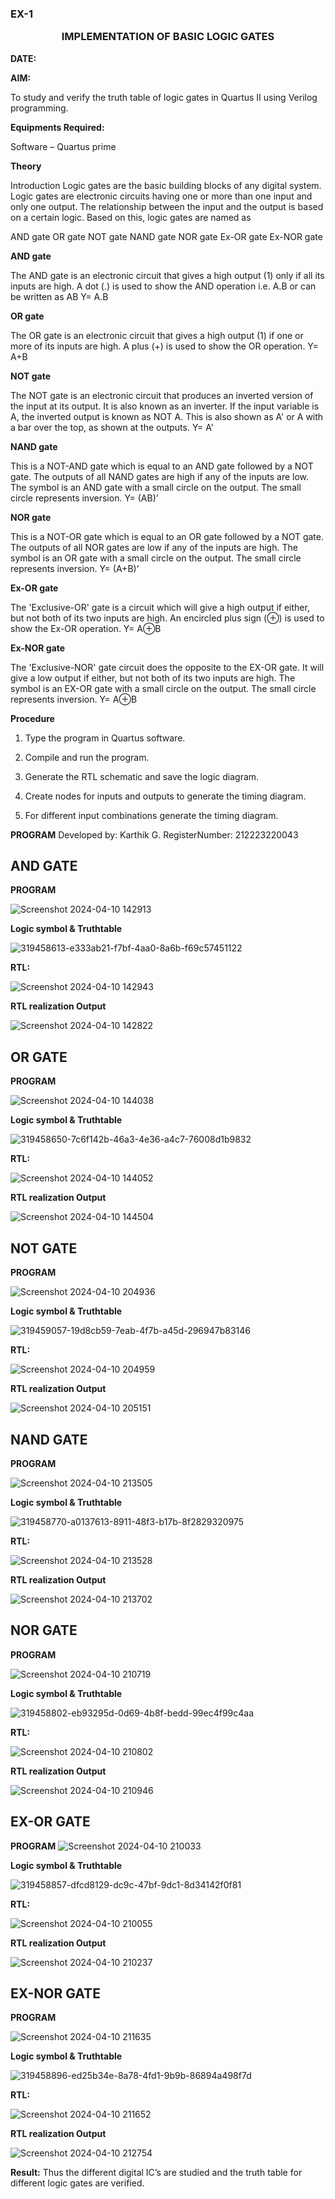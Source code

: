 ### EX-1 <p align="center"><b>IMPLEMENTATION OF BASIC LOGIC GATES    </b>   

**DATE:**

**AIM:** 

To study and verify the truth table of logic gates in Quartus II using Verilog programming.

**Equipments Required:**

Software – Quartus prime 

**Theory**

Introduction Logic gates are the basic building blocks of any digital system. Logic gates are electronic circuits having one or more than one input and only one output. The relationship between the input and the output is based on a certain logic. Based on this, logic gates are named as

AND gate OR gate NOT gate NAND gate NOR gate Ex-OR gate Ex-NOR gate

**AND gate**

The AND gate is an electronic circuit that gives a high output (1) only if all its inputs are high. A dot (.) is used to show the AND operation i.e. A.B or can be written as AB
Y= A.B

**OR gate** 

The OR gate is an electronic circuit that gives a high output (1) if one or more of its inputs are high. A plus (+) is used to show the OR operation.
Y= A+B

**NOT gate**

The NOT gate is an electronic circuit that produces an inverted version of the input at its output. It is also known as an inverter. If the input variable is A, the inverted output is known as NOT A. This is also shown as A' or A with a bar over the top, as shown at the outputs.
Y= A'

**NAND gate**

This is a NOT-AND gate which is equal to an AND gate followed by a NOT gate. The outputs of all NAND gates are high if any of the inputs are low. The symbol is an AND gate with a small circle on the output. The small circle represents inversion.
Y= (AB)’

**NOR gate**

This is a NOT-OR gate which is equal to an OR gate followed by a NOT gate. The outputs of all NOR gates are low if any of the inputs are high. The symbol is an OR gate with a small circle on the output. The small circle represents inversion.
Y= (A+B)’

**Ex-OR gate**

The 'Exclusive-OR' gate is a circuit which will give a high output if either, but not both of its two inputs are high. An encircled plus sign (⊕) is used to show the Ex-OR operation.
Y= A⊕B

**Ex-NOR gate**

The 'Exclusive-NOR' gate circuit does the opposite to the EX-OR gate. It will give a low output if either, but not both of its two inputs are high. The symbol is an EX-OR gate with a small circle on the output. The small circle represents inversion.
Y= A⊕B

**Procedure** 

1.	Type the program in Quartus software.

2.	Compile and run the program.

3.	Generate the RTL schematic and save the logic diagram.

4.	Create nodes for inputs and outputs to generate the timing diagram.

5.	For different input combinations generate the timing diagram.


**PROGRAM**
Developed by: Karthik G.
RegisterNumber: 212223220043

## AND GATE 

**PROGRAM**

![Screenshot 2024-04-10 142913](https://github.com/Jesubalan19/study-of-basic-gates/assets/144979294/a8e0cd25-1b76-4d49-bcbd-e6db480f1636)

**Logic symbol & Truthtable**

![319458613-e333ab21-f7bf-4aa0-8a6b-f69c57451122](https://github.com/Jesubalan19/study-of-basic-gates/assets/144979294/2b5d8051-685d-4c4a-9d6c-801fb32699ec)

**RTL:** 

![Screenshot 2024-04-10 142943](https://github.com/Jesubalan19/study-of-basic-gates/assets/144979294/c079cb96-219d-4bbf-becf-d64dbca0a257)

**RTL realization Output**

![Screenshot 2024-04-10 142822](https://github.com/Jesubalan19/study-of-basic-gates/assets/144979294/27f19c72-48e4-4ad8-bb28-0fc9aee4df76)

## OR GATE

**PROGRAM**

![Screenshot 2024-04-10 144038](https://github.com/Jesubalan19/study-of-basic-gates/assets/144979294/7d1e6de3-f784-4367-89c3-05ee1bdff7cc)

**Logic symbol & Truthtable**

![319458650-7c6f142b-46a3-4e36-a4c7-76008d1b9832](https://github.com/Jesubalan19/study-of-basic-gates/assets/144979294/374a911e-70ec-42b1-b190-a20669f539da)

**RTL:** 

![Screenshot 2024-04-10 144052](https://github.com/Jesubalan19/study-of-basic-gates/assets/144979294/65d24ccf-ec36-4f93-baea-b02aab4878e7)

**RTL realization Output**

![Screenshot 2024-04-10 144504](https://github.com/Jesubalan19/study-of-basic-gates/assets/144979294/09f04f41-781b-4b03-81d8-be475b7181c5)

## NOT GATE

**PROGRAM**

![Screenshot 2024-04-10 204936](https://github.com/Jesubalan19/study-of-basic-gates/assets/144979294/cb86e1ce-5f4e-4e5f-ad03-b56c304e44c3)

**Logic symbol & Truthtable**

![319459057-19d8cb59-7eab-4f7b-a45d-296947b83146](https://github.com/Jesubalan19/study-of-basic-gates/assets/144979294/10bea093-64d3-4b90-aecf-e83971840dcb)

**RTL:** 

![Screenshot 2024-04-10 204959](https://github.com/Jesubalan19/study-of-basic-gates/assets/144979294/dd3b3569-c103-42fd-965d-e3c7eb0f3578)

**RTL realization Output**

![Screenshot 2024-04-10 205151](https://github.com/Jesubalan19/study-of-basic-gates/assets/144979294/b7ba3b58-8207-4ebd-9d2e-81289708d01e)

## NAND GATE

**PROGRAM**

![Screenshot 2024-04-10 213505](https://github.com/Jesubalan19/study-of-basic-gates/assets/144979294/d5820b88-c3df-4521-a6aa-78cc5a2f3146)

**Logic symbol & Truthtable**

![319458770-a0137613-8911-48f3-b17b-8f2829320975](https://github.com/Jesubalan19/study-of-basic-gates/assets/144979294/3ebe517f-edf4-49fc-b51d-8caf4735f991)

**RTL:** 

![Screenshot 2024-04-10 213528](https://github.com/Jesubalan19/study-of-basic-gates/assets/144979294/76351623-5401-4696-bd5a-9a82196dd4b2)

**RTL realization Output**

![Screenshot 2024-04-10 213702](https://github.com/Jesubalan19/study-of-basic-gates/assets/144979294/b4657d61-b2de-4023-ad6c-66eabd545ac1)

## NOR GATE

**PROGRAM**

![Screenshot 2024-04-10 210719](https://github.com/Jesubalan19/study-of-basic-gates/assets/144979294/fae9e945-2095-4314-8ec3-a0d51fa6b930)

**Logic symbol & Truthtable**

![319458802-eb93295d-0d69-4b8f-bedd-99ec4f99c4aa](https://github.com/Jesubalan19/study-of-basic-gates/assets/144979294/0d929c8e-6dc2-4e64-9c02-3312e0b2f93b)

**RTL:** 

![Screenshot 2024-04-10 210802](https://github.com/Jesubalan19/study-of-basic-gates/assets/144979294/904cdba9-adb5-4d9b-81c8-4ddc9773164f)

**RTL realization Output**

![Screenshot 2024-04-10 210946](https://github.com/Jesubalan19/study-of-basic-gates/assets/144979294/19bae2d8-1d65-41fc-ae56-4bb2a584ac1c)

## EX-OR GATE

**PROGRAM**
![Screenshot 2024-04-10 210033](https://github.com/Jesubalan19/study-of-basic-gates/assets/144979294/fb46f1fa-9c95-4fbd-95b2-3e3c45820579)


**Logic symbol & Truthtable**

![319458857-dfcd8129-dc9c-47bf-9dc1-8d34142f0f81](https://github.com/Jesubalan19/study-of-basic-gates/assets/144979294/0004fb3e-04b9-4576-aae0-f15c0892aded)

**RTL:** 

![Screenshot 2024-04-10 210055](https://github.com/Jesubalan19/study-of-basic-gates/assets/144979294/2464a092-baac-4f0f-b513-c9215716c623)

**RTL realization Output**

![Screenshot 2024-04-10 210237](https://github.com/Jesubalan19/study-of-basic-gates/assets/144979294/5072be06-9491-4add-a231-2285bd549eca)

## EX-NOR GATE

**PROGRAM**

![Screenshot 2024-04-10 211635](https://github.com/Jesubalan19/study-of-basic-gates/assets/144979294/e2b3c19d-6c68-457e-ae55-f5fa37438d3f)

**Logic symbol & Truthtable**

![319458896-ed25b34e-8a78-4fd1-9b9b-86894a498f7d](https://github.com/Jesubalan19/study-of-basic-gates/assets/144979294/0bba7e42-3241-476d-ba93-1d1d6cd11e43)

**RTL:** 

![Screenshot 2024-04-10 211652](https://github.com/Jesubalan19/study-of-basic-gates/assets/144979294/910f92f7-781d-4b92-96e2-a1f4cb0d5c1f)

**RTL realization Output**

![Screenshot 2024-04-10 212754](https://github.com/Jesubalan19/study-of-basic-gates/assets/144979294/345d88d1-fb23-4819-9540-65c94354d274)

**Result:**
Thus the different digital IC’s are studied and the truth table for different logic gates are verified.

